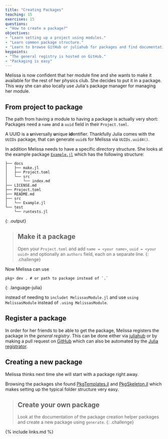 ```yaml
---
title: "Creating Packages"
teaching: 15
exercises: 15
questions:
- "How to create a package?"
objectives:
- "Learn setting up a project using modules."
- "Learn common package structure."
- "Learn to browse GitHub or juliahub for packages and find documentation."
keypoints:
- "The general registry is hosted on GitHub."
- "Packaging is easy"
---
```


Melissa is now confident that her module fine and she wants to make it available for the rest of her physics club.
She decides to put it in a package.
This way she can also locally use Julia's package manager for managing her module.

## From project to package

The path from having a module to having a package is actually very short: Packages need a `name` and a `uuid` field in their `Project.toml`.

A UUID is a **u**niversally **u**nique **id**entifier.
Thankfully Julia comes with the `UUIDs` package, that can generate `uuid`s for Melissa via `UUIDs.uuid4()`.

In addition Melissa needs to have a specific directory structure.
She looks at the example package [`Example.jl`](https://github.com/JuliaLang/Example.jl) which has the following structure:

~~~
├── docs
│   ├── make.jl
│   ├── Project.toml
│   └── src
│       └── index.md
├── LICENSE.md
├── Project.toml
├── README.md
├── src
│   └── Example.jl
└── test
    └── runtests.jl
~~~
{: .output}

> ## Make it a package
>
> Open your `Project.toml` and add `name = <your name>`, `uuid = <your uuid>` and optionally an `authors` field,
> each on a separate line.
{: .challenge}

Now Melissa can use

~~~
pkg> dev . # or path to package instead of `.`
~~~
{: .language-julia}

instead of needing to `includet MelissasModule.jl` and use `using MelissasModule` instead of `.using MelissasModule`.

## Register a package

In order for her friends to be able to get the package, Melissa registers the package in the _general registry_.
This can be done either via [juliahub](https://juliahub.com/ui/Registrator) or by making a pull request on [GitHub](https://github.com/JuliaRegistries/General/pulls) which can also be automated by the [Julia registrator](https://github.com/JuliaRegistries/Registrator.jl).

## Creating a new package

Melissa thinks next time she will start with a package right away.

Browsing the packages she found [PkgTemplates.jl](https://invenia.github.io/PkgTemplates.jl/stable/) and [PkgSkeleton.jl](https://github.com/tpapp/PkgSkeleton.jl) which makes setting up the typical folder structure very easy.

> ## Create your own package
>
> Look at the documentation of the package creation helper packages and create a new package using `generate`.
{: .challenge}

{% include links.md %}
